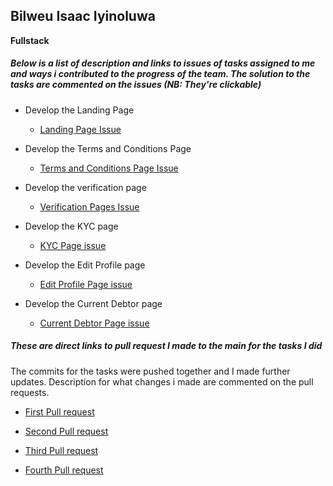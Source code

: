 ## Bilweu Isaac Iyinoluwa
 __Fullstack__

##### Below is a list of description and links to issues of tasks assigned to me and ways i contributed to the progress of the team. The solution to the tasks are commented on the issues *(NB: They're clickable)*

* Develop the Landing Page <br>
    - [Landing Page Issue](https://github.com/zuri-training/proj_debtors-team-36/issues/20)
    
* Develop the Terms and Conditions Page <br>
    - [Terms and Conditions Page Issue](https://github.com/zuri-training/proj_debtors-team-36/issues/53)

* Develop the verification page <br>
    - [Verification Pages Issue](https://github.com/zuri-training/proj_debtors-team-36/issues/32)

* Develop the KYC page <br>
    - [KYC Page issue](https://github.com/zuri-training/proj_debtors-team-36/issues/51)

* Develop the Edit Profile page <br>
    - [Edit Profile Page issue](https://github.com/zuri-training/proj_debtors-team-36/issues/52)

* Develop the Current Debtor page <br>
    - [Current Debtor Page issue](https://github.com/zuri-training/proj_debtors-team-36/issues/54)



##### These are direct links to pull request I made to the main for the tasks I did

The commits for the tasks were pushed together and I made further updates. Description for what changes i made are commented on the pull requests.

* [First Pull request](https://github.com/zuri-training/proj_debtors-team-36/pull/25) <br>

* [Second Pull request](https://github.com/zuri-training/proj_debtors-team-36/pull/26) <br>

* [Third Pull request](https://github.com/zuri-training/proj_debtors-team-36/pull/87) <br>

* [Fourth Pull request](https://github.com/zuri-training/proj_debtors-team-36/pull/105) <br>



